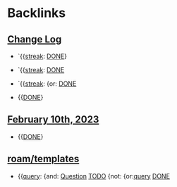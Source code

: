 
# Backlinks
## [Change Log](<Change Log.md>)
- `{{[streak](<streak.md>): [DONE](<DONE.md>)}

- `{{[streak](<streak.md>): [DONE](<DONE.md>)

- `{{[streak](<streak.md>): {or: [DONE](<DONE.md>)

- {{[DONE](<DONE.md>)}

## [February 10th, 2023](<February 10th, 2023.md>)
- {{[DONE](<DONE.md>)}

## [roam/templates](<roam/templates.md>)
- {{[query](<query.md>): {and: [Question](<Question.md>) [TODO](<TODO.md>) {not: {or:[query](<query.md>) [DONE](<DONE.md>)

